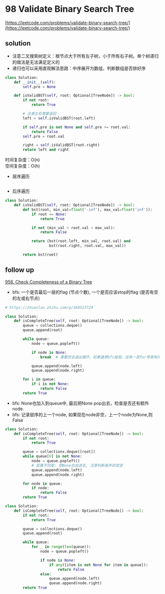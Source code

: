 # 98 Validate Binary Search Tree
[https://leetcode.com/problems/validate-binary-search-tree/](https://leetcode.com/problems/validate-binary-search-tree/)


## solution

- 注意二叉搜索树定义：根节点大于所有左子树，小于所有右子树。单个树递归的做法是无法满足定义的
- 递归也可以采用直观解法思路：中序展开为数组，判断数组是否排好序

```python
class Solution:
    def __init__(self):
        self.pre = None

    def isValidBST(self, root: Optional[TreeNode]) -> bool:
        if not root:
            return True

        # 注意左右需要返回
        left = self.isValidBST(root.left)

        if self.pre is not None and self.pre >= root.val:
            return False
        self.pre = root.val

        right = self.isValidBST(root.right)
        return left and right
```
时间复杂度：O(n) <br>
空间复杂度：O(h)


- 层序遍历
```python

```

- 后序遍历
```python
class Solution:
    def isValidBST(self, root: Optional[TreeNode]) -> bool:
        def bst(root, min_val=float('-inf'), max_val=float('inf')):
            if root == None:
                return True

            if not (min_val < root.val < max_val):
                return False

            return (bst(root.left, min_val, root.val) and
                    bst(root.right, root.val, max_val))

        return bst(root)
```


## follow up

[958. Check Completeness of a Binary Tree](https://leetcode.com/problems/check-completeness-of-a-binary-tree/description/)
- bfs: 一个是否最后一层的flag (节点个数), 一个是否应该stop的flag (是否有空的左或右节点)
```python
# https://zhuanlan.zhihu.com/p/360523724

class Solution:
    def isCompleteTree(self, root: Optional[TreeNode]) -> bool:
        queue = collections.deque()
        queue.append(root)

        while queue:
            node = queue.popleft()

            if node is None:
                break  # 需要完全退出循环，如果通常bfs按层，还有一层for导致有问题

            queue.append(node.left)
            queue.append(node.right)

        for i in queue:
            if i is not None:
                return False
        return True
```

- bfs: None也加入到queue中, 最后把None pop出去，检查是否还有额外node.
- bfs: 记录层序的上一个node, 如果现在node非空，上一个node为None,则False
```python
class Solution:
    def isCompleteTree(self, root: Optional[TreeNode]) -> bool:
        if not root:
            return True

        queue = collections.deque([root])
        while queue[0] is not None:
            node = queue.popleft()
            # 显著不同是: 把None也加进去, 注意判断条件的改变
            queue.append(node.left)
            queue.append(node.right)

        for node in queue:
            if node:
                return False
        return True
```

```python
class Solution:
    def isCompleteTree(self, root: Optional[TreeNode]) -> bool:
        if not root:
            return True

        queue = collections.deque()
        queue.append(root)

        while queue:
            for _ in range(len(queue)):
                node = queue.popleft()

                if node is None:
                    if any([item is not None for item in queue]):
                        return False
                else:
                    queue.append(node.left)
                    queue.append(node.right)
        return True
```
